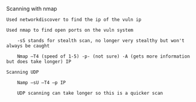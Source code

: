 Scanning with nmap

    Used networkdiscover to find the ip of the vuln ip 

    Used nmap to find open ports on the vuln system 

        -sS stands for stealth scan, no longer very stealthy but won't always be caught  

        Nmap –T4 (speed of 1-5) -p- (not sure) -A (gets more information but does take longer) IP 

    Scanning UDP 

        Namp –sU –T4 –p IP 

        UDP scanning can take longer so this is a quicker scan 